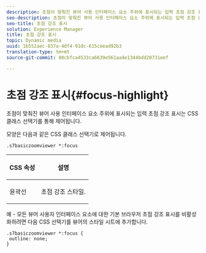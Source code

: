 ```yaml
---
description: 초점이 맞춰진 뷰어 사용 인터페이스 요소 주위에 표시되는 입력 초점 강조 표시는 CSS 클래스 선택기를 통해 제어됩니다.
seo-description: 초점이 맞춰진 뷰어 사용 인터페이스 요소 주위에 표시되는 입력 초점 강조 표시는 CSS 클래스 선택기를 통해 제어됩니다.
seo-title: 초점 강조 표시
solution: Experience Manager
title: 초점 강조 표시
topic: Dynamic media
uuid: 1b552aec-837a-4df4-91dc-615ceead92b3
translation-type: tm+mt
source-git-commit: 90cbfca4533ca6639e561aa4e1344bdd20731eef

---
```



# 초점 강조 표시{#focus-highlight}

초점이 맞춰진 뷰어 사용 인터페이스 요소 주위에 표시되는 입력 초점 강조 표시는 CSS 클래스 선택기를 통해 제어됩니다.

<!--<a id="section_061E550C1C1D4DB2BD663A898895B38C"></a>-->

모양은 다음과 같은 CSS 클래스 선택기로 제어됩니다.

```
.s7basiczoomviewer *:focus
```

<table id="table_94EE3F5BBE4547C0B4943471CEE7EDE4"> 
 <thead> 
  <tr> 
   <th colname="col1" class="entry"> <p> CSS 속성 </p> </th> 
   <th colname="col2" class="entry"> <p>설명 </p> </th> 
  </tr> 
 </thead>
 <tbody> 
  <tr> 
   <td colname="col1"> <p> <span class="codeph"> 윤곽선 </span> </p> </td> 
   <td colname="col2"> <p>초점 강조 스타일. </p> </td> 
  </tr> 
 </tbody> 
</table>

예 - 모든 뷰어 사용자 인터페이스 요소에 대한 기본 브라우저 초점 강조 표시를 비활성화하려면 다음 CSS 선택기를 뷰어의 스타일 시트에 추가합니다.

```
.s7basiczoomviewer *:focus { 
 outline: none; 
}
```

